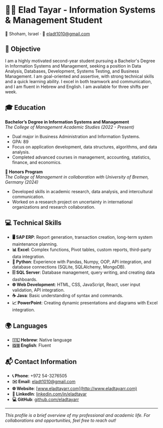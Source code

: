 # 👨‍💻 Elad Tayar - Information Systems & Management Student
📍 Shoham, Israel · 📧 [eladt1010@gmail.com](mailto:eladt1010@gmail.com) 

## 🎯 Objective
I am a highly motivated second-year student pursuing a Bachelor's Degree in Information Systems and Management, seeking a position in Data Analysis, Databases, Development, Systems Testing, and Business Management. I am goal-oriented and assertive, with strong technical skills and a quick learning ability. I excel in both teamwork and communication, and I am fluent in Hebrew and English. I am available for three shifts per week.

## 🎓 Education
**Bachelor’s Degree in Information Systems and Management**  
_The College of Management Academic Studies (2022 - Present)_  
- Dual major in Business Administration and Information Systems.
- GPA: 89  
- Focus on application development, data structures, algorithms, and data analysis.  
- Completed advanced courses in management, accounting, statistics, finance, and economics.

**🏅 Honors Program**  
_The College of Management in collaboration with University of Bremen, Germany (2024)_  
- Developed skills in academic research, data analysis, and intercultural communication.
- Worked on a research project on uncertainty in international organizations and research collaboration.

## 💻 Technical Skills
- **🖥️ SAP ERP**: Report generation, transaction creation, long-term system maintenance planning.
- **📊 Excel**: Complex functions, Pivot tables, custom reports, third-party data integration.
- **🐍 Python**: Experience with Pandas, Numpy, OOP, API integration, and database connections (SQLite, SQLAlchemy, MongoDB).
- **🗄️ SQL Server**: Database management, query writing, and creating data dashboards.
- **🌐 Web Development**: HTML, CSS, JavaScript, React, user input validation, API integration.
- **☕ Java**: Basic understanding of syntax and commands.
- **📈 PowerPoint**: Creating dynamic presentations and diagrams with Excel integration.

## 🌍 Languages
- **🇮🇱 Hebrew**: Native language
- **🇬🇧 English**: Fluent

## 📬 Contact Information
- **📞 Phone**: +972 54-3276505  
- **✉️ Email**: [eladt1010@gmail.com](mailto:eladt1010@gmail.com)  
- **🌐 Website**: [www.eladtayarr.com](http://www.eladtayarr.com)  
- **🔗 LinkedIn**: [linkedin.com/in/eladtayar](https://www.linkedin.com/in/eladtayar)  
- **💻 GitHub**: [github.com/eladtayarr](http://www.github.com/eladtayarr)  

---

*This profile is a brief overview of my professional and academic life. For collaborations and opportunities, feel free to reach out!*


